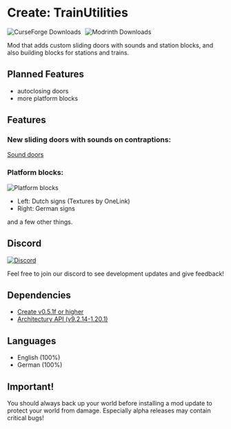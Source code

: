 # Create: TrainUtilities
<img alt="CurseForge Downloads" src="https://img.shields.io/curseforge/dt/1028420?label=Curseforge%20downloads"><img style="margin-left: 10px;" alt="Modrinth Downloads" src="https://img.shields.io/modrinth/dt/create-trainutilities?label=Modrinth%20downloads">

Mod that adds custom sliding doors with sounds and station blocks, and also building blocks for stations and trains.

## Planned Features
- autoclosing doors
- more platform blocks

## Features
### New sliding doors with sounds on contraptions:
[Sound doors](https://www.youtube-nocookie.com/embed/6uMUcU0TmNM)

### Platform blocks:
![Platform blocks](https://cdn.modrinth.com/data/cached_images/66dcc56b4662d3f1e43335655659a9e168ce97bb.png)
- Left: Dutch signs (Textures by OneLink)
- Right: German signs

and a few other things.

## Discord
[![Discord](https://discord.com/api/guilds/1248636479627071488/widget.png?style=banner2)](https://discord.gg/DkcprwueFj)

Feel free to join our discord to see development updates and give feedback!

## Dependencies
- [Create v0.5.1f or higher](https://modrinth.com/mod/create)
- [Architectury API (v9.2.14-1.20.1)](https://modrinth.com/mod/architectury-api)

## Languages
- English (100%)
- German (100%)

## Important!
You should always back up your world before installing a mod update to protect your world from damage. Especially alpha releases may contain critical bugs!
